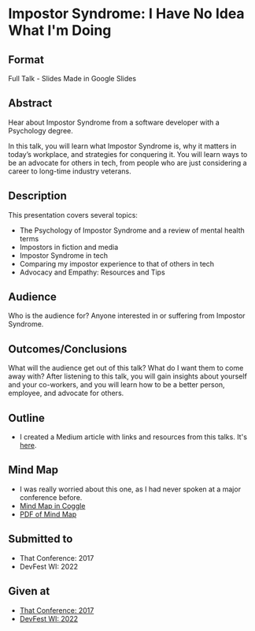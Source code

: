 # Impostor Syndrome: I Have No Idea What I'm Doing

## Format
Full Talk - Slides Made in Google Slides

## Abstract
Hear about Impostor Syndrome from a software developer with a Psychology degree.

In this talk, you will learn what Impostor Syndrome is, why it matters in today’s workplace, and strategies for conquering it. You will learn ways to be an advocate for others in tech, from people who are just considering a career to long-time industry veterans.

## Description

This presentation covers several topics:
- The Psychology of Impostor Syndrome and a review of mental health terms
- Impostors in fiction and media
- Impostor Syndrome in tech
- Comparing my impostor experience to that of others in tech
- Advocacy and Empathy: Resources and Tips

## Audience
Who is the audience for?
Anyone interested in or suffering from Impostor Syndrome.

## Outcomes/Conclusions
What will the audience get out of this talk? What do I want them to come away with?
After listening to this talk, you will gain insights about yourself and your co-workers, and you will learn how to be a better person, employee, and advocate for others.

## Outline
- I created a Medium article with links and resources from this talks.  It's [here](https://medium.com/@rosslarsonWI/resources-for-impostor-syndrome-empathy-and-advoacy-dc40d8c3594e).

## Mind Map
- I was really worried about this one, as I had never spoken at a major conference before.
- [Mind Map in Coggle](https://coggle.it/diagram/WUF1d8EQawABBaNu/t/impostor-syndrome)
- [PDF of Mind Map](.././Coggles/Impostor_Syndrome_Coggle.pdf)


## Submitted to
- That Conference: 2017
- DevFest WI: 2022

## Given at
- [That Conference: 2017](https://rosslarson.com/talks/impostor-syndrome/)
- [DevFest WI: 2022](https://rosslarson.com/talks/impostor-syndrome-devfestwi/)
